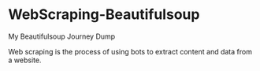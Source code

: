 # WebScraping-Beautifulsoup
My Beautifulsoup Journey Dump

Web scraping is the process of using bots to extract content and data from a website.
